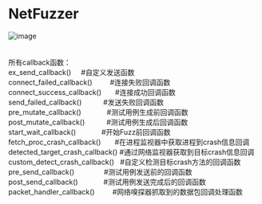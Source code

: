 # NetFuzzer
![image](https://github.com/weizn11/NetFuzzer/raw/master/img/flow.jpg)
<br><br><br>
所有callback函数：<br>
ex_send_callback()                #自定义发送函数<br>
connect_failed_callback()         #连接失败回调函数<br>
connect_success_callback()        #连接成功回调函数<br>
send_failed_callback()            #发送失败回调函数<br>
pre_mutate_callback()             #测试用例生成前回调函数<br>
post_mutate_callback()            #测试用例生成后回调函数<br>
start_wait_callback()             #开始Fuzz前回调函数<br>
fetch_proc_crash_callback()       #在进程监视器中获取进程到crash信息回调<br>
detected_target_crash_callback()  #通过网络监视器获取到目标crash信息回调<br>
custom_detect_crash_callback()    #自定义检测目标crash方法的回调函数<br>
pre_send_callback()               #测试用例发送前的回调函数<br>
post_send_callback()              #测试用例发送完成后的回调函数<br>
packet_handler_callback()         #网络嗅探器抓取到的数据包回调处理函数<br>
<br><br>
